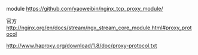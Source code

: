 module
https://github.com/yaoweibin/nginx_tcp_proxy_module/

官方
http://nginx.org/en/docs/stream/ngx_stream_core_module.html#proxy_protocol


http://www.haproxy.org/download/1.8/doc/proxy-protocol.txt